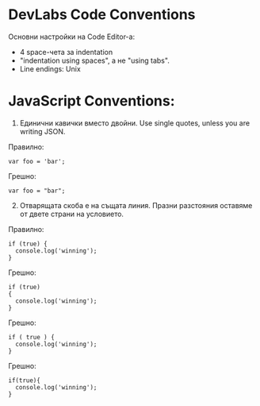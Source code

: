 <h1>DevLabs Code Conventions</h1>
Основни настройки на Code Editor-а:
<ul>
    <li>4 space-чета за indentation</li>
    <li>"indentation using spaces", а не "using tabs".</li>
    <li>Line endings: Unix</li>
</ul>

JavaScript Conventions:
========================
1. Единични кавички вместо двойни.
Use single quotes, unless you are writing JSON.

Правилно:
```
var foo = 'bar';
```
Грешно:
```
var foo = "bar";
```

2. Отварящата скоба е на същата линия. Празни разстояния оставяме от двете страни на условието.

Правилно:
```
if (true) {
  console.log('winning');
}
```
Грешно:
```
if (true)
{
  console.log('winning');
}
```
Грешно:
```
if ( true ) {
  console.log('winning');
}
```
Грешно:
```
if(true){
  console.log('winning');
}
```